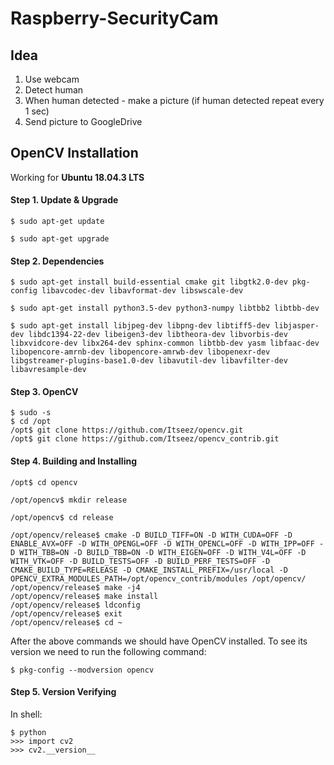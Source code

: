 # Raspberry-SecurityCam

## Idea

1. Use webcam 
2. Detect human
3. When human detected - make a picture (if human detected repeat every 1 sec)
4. Send picture to GoogleDrive

## OpenCV Installation

Working for **Ubuntu 18.04.3 LTS**

#### Step 1. Update & Upgrade
```
$ sudo apt-get update

$ sudo apt-get upgrade
```

#### Step 2. Dependencies
```
$ sudo apt-get install build-essential cmake git libgtk2.0-dev pkg-config libavcodec-dev libavformat-dev libswscale-dev

$ sudo apt-get install python3.5-dev python3-numpy libtbb2 libtbb-dev

$ sudo apt-get install libjpeg-dev libpng-dev libtiff5-dev libjasper-dev libdc1394-22-dev libeigen3-dev libtheora-dev libvorbis-dev libxvidcore-dev libx264-dev sphinx-common libtbb-dev yasm libfaac-dev libopencore-amrnb-dev libopencore-amrwb-dev libopenexr-dev libgstreamer-plugins-base1.0-dev libavutil-dev libavfilter-dev libavresample-dev
```

#### Step 3. OpenCV
```
$ sudo -s
$ cd /opt
/opt$ git clone https://github.com/Itseez/opencv.git
/opt$ git clone https://github.com/Itseez/opencv_contrib.git
```

#### Step 4. Building and Installing
```
/opt$ cd opencv

/opt/opencv$ mkdir release

/opt/opencv$ cd release

/opt/opencv/release$ cmake -D BUILD_TIFF=ON -D WITH_CUDA=OFF -D ENABLE_AVX=OFF -D WITH_OPENGL=OFF -D WITH_OPENCL=OFF -D WITH_IPP=OFF -D WITH_TBB=ON -D BUILD_TBB=ON -D WITH_EIGEN=OFF -D WITH_V4L=OFF -D WITH_VTK=OFF -D BUILD_TESTS=OFF -D BUILD_PERF_TESTS=OFF -D CMAKE_BUILD_TYPE=RELEASE -D CMAKE_INSTALL_PREFIX=/usr/local -D OPENCV_EXTRA_MODULES_PATH=/opt/opencv_contrib/modules /opt/opencv/
/opt/opencv/release$ make -j4
/opt/opencv/release$ make install
/opt/opencv/release$ ldconfig
/opt/opencv/release$ exit
/opt/opencv/release$ cd ~
```

After the above commands we should have OpenCV installed. To see its version we need to run the following command:

`$ pkg-config --modversion opencv`

#### Step 5. Version Verifying
In shell:
```
$ python
>>> import cv2
>>> cv2.__version__
```
